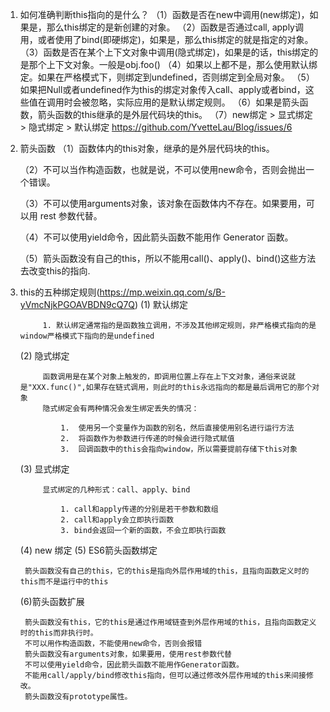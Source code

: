 1. 如何准确判断this指向的是什么？
（1）函数是否在new中调用(new绑定)，如果是，那么this绑定的是新创建的对象。
（2）函数是否通过call, apply调用，或者使用了bind(即硬绑定)，如果是，那么this绑定的就是指定的对象。
（3）函数是否在某个上下文对象中调用(隐式绑定)，如果是的话，this绑定的是那个上下文对象。一般是obj.foo()
（4）如果以上都不是，那么使用默认绑定。如果在严格模式下，则绑定到undefined，否则绑定到全局对象。
（5）如果把Null或者undefined作为this的绑定对象传入call、apply或者bind，这些值在调用时会被忽略，实际应用的是默认绑定规则。
（6）如果是箭头函数，箭头函数的this继承的是外层代码块的this。
（7）new绑定 > 显式绑定 > 隐式绑定 > 默认绑定
https://github.com/YvetteLau/Blog/issues/6

2. 箭头函数
    （1）函数体内的this对象，继承的是外层代码块的this。

    （2）不可以当作构造函数，也就是说，不可以使用new命令，否则会抛出一个错误。

    （3）不可以使用arguments对象，该对象在函数体内不存在。如果要用，可以用 rest 参数代替。

    （4）不可以使用yield命令，因此箭头函数不能用作 Generator 函数。

    （5）箭头函数没有自己的this，所以不能用call()、apply()、bind()这些方法去改变this的指向.

3. this的五种绑定规则(https://mp.weixin.qq.com/s/B-yVmcNjkPGOAVBDN9cQ7Q)
   (1)  默认绑定

            1. 默认绑定通常指的是函数独立调用，不涉及其他绑定规则，非严格模式指向的是window严格模式下指向的是undefined

   (2)  隐式绑定

            函数调用是在某个对象上触发的，即调用位置上存在上下文对象，通俗来说就是"XXX.func()",如果存在链式调用，则此时的this永远指向的都是最后调用它的那个对象
            隐式绑定会有两种情况会发生绑定丢失的情况：

                1.  使用另一个变量作为函数的别名，然后直接使用别名进行运行方法
                2.  将函数作为参数进行传递的时候会进行隐式赋值
                3.  回调函数中的this会指向window，所以需要提前存储下this对象

   (3)  显式绑定

            显式绑定的几种形式：call、apply、bind

                1. call和apply传递的分别是若干参数和数组
                2. call和apply会立即执行函数
                3. bind会返回一个新的函数，不会立即执行函数

   (4)  new 绑定
   (5)  ES6箭头函数绑定

        箭头函数没有自己的this，它的this是指向外层作用域的this，且指向函数定义时的this而不是运行中的this

   (6)箭头函数扩展

        箭头函数没有this，它的this是通过作用域链查到外层作用域的this，且指向函数定义时的this而非执行时。
        不可以用作构造函数，不能使用new命令，否则会报错
        箭头函数没有arguments对象，如果要用，使用rest参数代替
        不可以使用yield命令，因此箭头函数不能用作Generator函数。
        不能用call/apply/bind修改this指向，但可以通过修改外层作用域的this来间接修改。
        箭头函数没有prototype属性。
